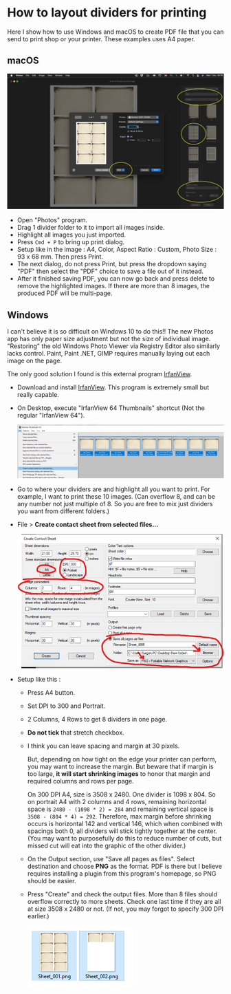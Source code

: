 # How to layout dividers for printing

Here I show how to use Windows and macOS to create PDF file that you can send to print shop or your printer. These examples uses A4 paper.

## macOS

![macOS printing](./Images/print-1.png)

- Open "Photos" program.
- Drag 1 divider folder to it to import all images inside.
- Highlight all images you just imported.
- Press `Cmd + P` to bring up print dialog.
- Setup like in the image : A4, Color, Aspect Ratio : Custom, Photo Size : 93 x 68 mm. Then press Print.
- The next dialog, do not press Print, but press the dropdown saying "PDF" then select the "PDF" choice to save a file out of it instead.
- After it finished saving PDF, you can now go back and press delete to remove the highlighted images. If there are more than 8 images, the produced PDF will be multi-page.

## Windows

I can't believe it is so difficult on Windows 10 to do this!! The new Photos app has only paper size adjustment but not the size of individual image. "Restoring" the old Windows Photo Viewer via Registry Editor also similarly lacks control. Paint, Paint .NET, GIMP requires manually laying out each image on the page.

The only good solution I found is this external program [IrfanView](https://www.irfanview.com/).

- Download and install [IrfanView](https://www.irfanview.com/). This program is extremely small but really capable.
- On Desktop, execute "IrfanView 64 Thumbnails" shortcut (Not the regular "IrfanView 64").

  ![Windows printing](./Images/print-2.png)

- Go to where your dividers are and highlight all you want to print. For example, I want to print these 10 images. (Can overflow 8, and can be any number not just multiple of 8. So you are free to mix just dividers you want from different folders.)
- File > **Create contact sheet from selected files...**

  ![Windows printing](./Images/print-3.png)

- Setup like this : 
  - Press A4 button.
  - Set DPI to 300 and Portrait.
  - 2 Columns, 4 Rows to get 8 dividers in one page.
  - **Do not tick** that stretch checkbox.
  - I think you can leave spacing and margin at 30 pixels.
  
    But, depending on how tight on the edge your printer can perform, you may want to increase the margin. But beware that if margin is too large, **it will start shrinking images** to honor that margin and required columns and rows per page.
	
    On 300 DPI A4, size is 3508 x 2480. One divider is 1098 x 804. So on portrait A4 with 2 columns and 4 rows, remaining horizontal space is `2480 - (1098 * 2) = 284` and remaining vertical space is `3508 - (804 * 4) = 292`. Therefore, max margin before shrinking occurs is horizontal 142 and vertical 146, which when combined with spacings both 0, all dividers will stick tightly together at the center. (You may want to purposefully do this to reduce number of cuts, but missed cut will eat into the graphic of the other divider.)

  - On the Output section, use "Save all pages as files". Select destination and choose **PNG** as the format. PDF is there but I believe requires installing a plugin from this program's homepage, so PNG should be easier.
  - Press "Create" and check the output files. More than 8 files should overflow correctly to more sheets. Check one last time if they are all at size 3508 x 2480 or not. (If not, you may forgot to specify 300 DPI earlier.)

    ![Windows printing](./Images/print-4.png)